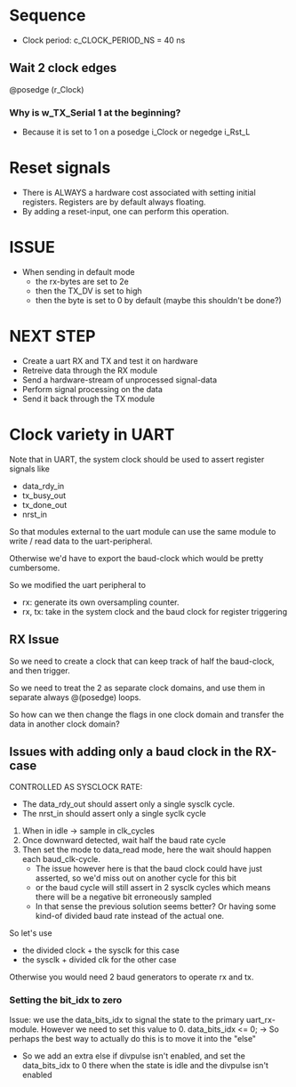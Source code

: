 # Sequence
- Clock period: c_CLOCK_PERIOD_NS = 40 ns

## Wait 2 clock edges 
@posedge (r_Clock)

### Why is w_TX_Serial 1 at the beginning?
- Because it is set to 1 on a posedge i_Clock or negedge i_Rst_L


# Reset signals
- There is ALWAYS a hardware cost associated with setting initial registers. Registers are by default always floating.
- By adding a reset-input, one can perform this operation.


# ISSUE
- When sending in default mode
    - the rx-bytes are set to 2e
    - then the TX_DV is set to high
    - then the byte is set to 0 by default (maybe this shouldn't be done?)

# NEXT STEP
- Create a uart RX and TX and test it on hardware
- Retreive data through the RX module
- Send a hardware-stream of unprocessed signal-data
- Perform signal processing on the data
- Send it back through the TX module

# Clock variety in UART
Note that in UART, the system clock should be used to assert register signals like
 - data_rdy_in
 - tx_busy_out
 - tx_done_out
 - nrst_in

 So that modules external to the uart module can use the same module to write / read data to the uart-peripheral.

 Otherwise we'd have to export the baud-clock which would be pretty cumbersome.

 So we modified the uart peripheral to 
- rx: generate its own oversampling counter.
- rx, tx: take in the system clock and the baud clock for register triggering

## RX Issue
So we need to create a clock that can keep track of half the baud-clock, and then trigger.

So we need to treat the 2 as separate clock domains, and use them in separate always @(posedge) loops.

So how can we then change the flags in one clock domain and transfer the data in another clock domain?

## Issues with adding only a baud clock in the RX-case
CONTROLLED AS SYSCLOCK RATE:
- The data_rdy_out should assert only a single sysclk cycle.
- The nrst_in should assert only a single syclk cycle

1. When in idle -> sample in clk_cycles
2. Once downward detected, wait half the baud rate cycle
3. Then set the mode to data_read mode, here the wait should happen each baud_clk-cycle.
    - The issue however here is that the baud clock could have just asserted, so we'd miss out on another cycle for this bit
    - or the baud cycle will still assert in 2 sysclk cycles which means there will be a negative bit erroneously sampled
    - In that sense the previous solution seems better? Or having some kind-of divided baud rate instead of the actual one.

So let's use 
- the divided clock + the sysclk for this case
- the sysclk + divided clk for the other case

Otherwise you would need 2 baud generators to operate rx and tx.

### Setting the bit_idx to zero
Issue: we use the data_bits_idx to signal the state to the primary uart_rx-module.
However we need to set this value to 0.
data_bits_idx <= 0;
-> So perhaps the best way to actually do this is to move it into the "else"
- So we add an extra else if divpulse isn't enabled, and set the data_bits_idx to 0 there when the state is idle and the divpulse isn't enabled